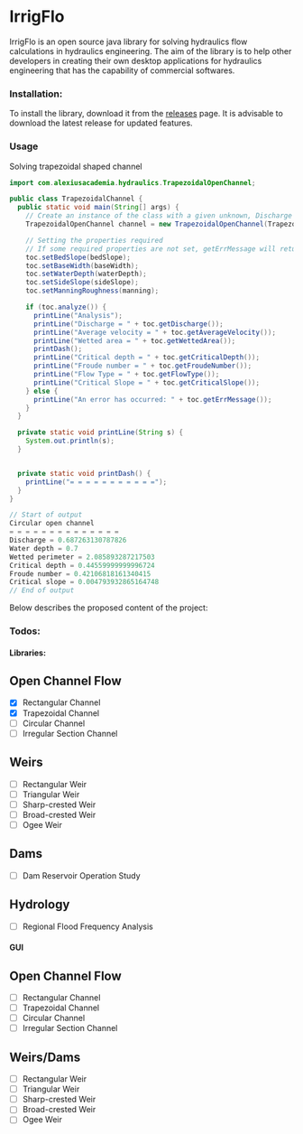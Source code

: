 # IrrigFlo
IrrigFlo is an open source java library for solving hydraulics flow calculations in hydraulics engineering.
The aim of the library is to help other developers in creating their own desktop applications for hydraulics engineering
that has the capability of commercial softwares.

### Installation:
To install the library, download it from the [releases](https://github.com/alexiusacademia/IrrigFlo/releases) page. It is advisable to download the latest release for updated features.

### Usage
Solving trapezoidal shaped channel
```java
import com.alexiusacademia.hydraulics.TrapezoidalOpenChannel;

public class TrapezoidalChannel {
  public static void main(String[] args) {
    // Create an instance of the class with a given unknown, Discharge
    TrapezoidalOpenChannel channel = new TrapezoidalOpenChannel(TrapezoidalOpenChannel.Unknown.DISCHARGE);

    // Setting the properties required
    // If some required properties are not set, getErrMessage will return a null message.
    toc.setBedSlope(bedSlope);
    toc.setBaseWidth(baseWidth);
    toc.setWaterDepth(waterDepth);
    toc.setSideSlope(sideSlope);
    toc.setManningRoughness(manning);

    if (toc.analyze()) {
      printLine("Analysis");
      printLine("Discharge = " + toc.getDischarge());
      printLine("Average velocity = " + toc.getAverageVelocity());
      printLine("Wetted area = " + toc.getWettedArea());
      printDash();
      printLine("Critical depth = " + toc.getCriticalDepth());
      printLine("Froude number = " + toc.getFroudeNumber());
      printLine("Flow Type = " + toc.getFlowType());
      printLine("Critical Slope = " + toc.getCriticalSlope());
    } else {
      printLine("An error has occurred: " + toc.getErrMessage());
    }
  }

  private static void printLine(String s) {
    System.out.println(s);
  }


  private static void printDash() {
    printLine("= = = = = = = = = = =");
  }
}

// Start of output
Circular open channel
= = = = = = = = = = = = = =
Discharge = 0.687263130787826
Water depth = 0.7
Wetted perimeter = 2.085893287217503
Critical depth = 0.44559999999996724
Froude number = 0.42106818161340415
Critical slope = 0.004793932865164748
// End of output
```

Below describes the proposed content of the project:

### Todos:

#### Libraries:
**Open Channel Flow**
---
- [x]  Rectangular Channel
- [x]  Trapezoidal Channel
- [ ]  Circular Channel
- [ ]  Irregular Section Channel

**Weirs**
---
- [ ]  Rectangular Weir
- [ ]  Triangular Weir
- [ ]  Sharp-crested Weir
- [ ]  Broad-crested Weir
- [ ]  Ogee Weir

**Dams**
---
- [ ]  Dam Reservoir Operation Study

**Hydrology**
---
- [ ]  Regional Flood Frequency Analysis

#### GUI
**Open Channel Flow**
---
- [ ]  Rectangular Channel
- [ ]  Trapezoidal Channel
- [ ]  Circular Channel
- [ ]  Irregular Section Channel

**Weirs/Dams**
---
- [ ]  Rectangular Weir
- [ ]  Triangular Weir
- [ ]  Sharp-crested Weir
- [ ]  Broad-crested Weir
- [ ]  Ogee Weir
